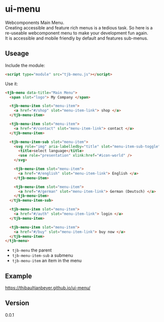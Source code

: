 # ui-menu

Webcomponents Main Menu.  
Creating accessible and feature rich menus is a tedious task. So here is a re-useable webcomponent menu to make your development fun again.  
It is accessible and mobile friendly by default and features sub-menus.

## Useage

Include the module:

```html
<script type="module" src="tjb-menu.js"></script>
```

Use it:

```html
<tjb-menu data-title="Main Menu">
  <span slot="logo"> My Company </span>

  <tjb-menu-item slot="menu-item">
    <a href="#/shop" slot="menu-item-link"> shop </a>
  </tjb-menu-item>

  <tjb-menu-item slot="menu-item">
    <a href="#/contact" slot="menu-item-link"> contact </a>
  </tjb-menu-item>

  <tjb-menu-item-sub slot="menu-item">
    <svg role="img" aria-labelledby="title" slot="menu-item-sub-toggle">
      <title>select language</title>
      <use role="presentation" xlink:href="#icon-world" />
    </svg>

    <tjb-menu-item slot="menu-item">
      <a href="#/english" slot="menu-item-link"> English </a>
    </tjb-menu-item>

    <tjb-menu-item slot="menu-item">
      <a href="#/german" slot="menu-item-link"> German (Deutsch) </a>
    </tjb-menu-item>
  </tjb-menu-item-sub>

  <tjb-menu-item slot="menu-item">
    <a href="#/auth" slot="menu-item-link"> login </a>
  </tjb-menu-item>

  <tjb-menu-item slot="menu-item">
    <a href="#/buy" slot="menu-item-link"> buy now </a>
  </tjb-menu-item>
</tjb-menu>
```

- `tjb-menu` the parent
- `tjb-menu-item-sub` a submenu
- `tjb-menu-item` an item in the menu

## Example

https://thibaultjanbeyer.github.io/ui-menu/

## Version

0.0.1
